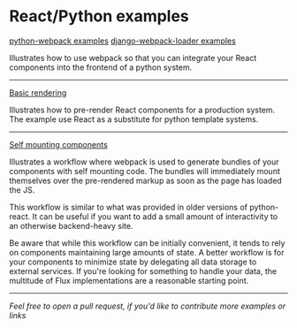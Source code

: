 React/Python examples
=====================

[python-webpack examples](https://github.com/markfinger/python-webpack/tree/master/examples)
[django-webpack-loader examples](https://github.com/owais/django-webpack-loader/tree/master/examples)

Illustrates how to use webpack so that you can integrate your React components into the frontend of a python system.

--------------------------------------

[Basic rendering](basic_rendering)

Illustrates how to pre-render React components for a production system. The example use React as a substitute for 
python template systems.

--------------------------------------

[Self mounting components](self_mounting_components)

Illustrates a workflow where webpack is used to generate bundles of your components with self mounting code. The 
bundles will immediately mount themselves over the pre-rendered markup as soon as the page has loaded the JS.

This workflow is similar to what was provided in older versions of python-react. It can be useful
if you want to add a small amount of interactivity to an otherwise backend-heavy site.

Be aware that while this workflow can be initially convenient, it tends to rely on components maintaining
large amounts of state. A better workflow is for your components to minimize state by delegating all
data storage to external services. If you're looking for something to handle your data, the multitude
of Flux implementations are a reasonable starting point.

--------------------------------------

*Feel free to open a pull request, if you'd like to contribute more examples or links*
